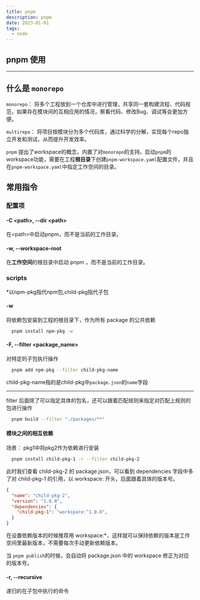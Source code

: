 ```yaml
---
title: pnpm
description: pnpm
date: 2023-01-01
tags:
  - node
---
```


## pnpm 使用

---

## 什么是 `monorepo`

`monorepo`： 将多个工程放到一个仓库中进行管理，共享同一套构建流程、代码规范，如果存在模块间的互相应用的情况，察看代码、修改Bug、调试等会更加方便。

`multirepo`： 将项目按模块分为多个代码库，通过科学的分解，实现每个repo独立开发和测试，从而提升开发效率。

`pnpm` 提出了workspace的概念，内置了对`monorepo`的支持。启动`pnpm`的workspace功能，需要在工程**根目录**下创建`pnpm-workspace.yaml`配置文件，并且在`pnpm-workspace.yaml`中指定工作空间的目录。

## 常用指令

### 配置项

#### -C \<path>, --dir \<path>

在\<path>中启动pnpm，而不是当前的工作目录。

#### -w, --workspace-root

在**工作空间**的根目录中启动 pnpm ，而不是当前的工作目录。

### scripts

\*以npm-pkg指代npm包,child-pkg指代子包

#### -w

将依赖包安装到工程的根目录下，作为所有 package 的公共依赖

```bash
  pnpm install npm-pkg -w
```

#### -F, --filter <package_name>

对特定的子包执行操作

```bash
  pnpm add npm-pkg --filter child-pkg-name
```

child-pkg-name指的是child-pkg中`package.json`的`name`字段

---
filter 后面除了可以指定具体的包名，还可以跟着匹配规则来指定对匹配上规则的包进行操作

```bash
  pnpm build --filter "./packages/**"
```

#### 模块之间的相互依赖

场景： pkg1中将pkg2作为依赖进行安装

```bash
  pnpm install child-pkg-1 -r --filter child-pkg-2
```

此时我们查看 child-pkg-2 的 package.json，可以看到 dependencies 字段中多了对 child-pkg-1 的引用，以 workspace: 开头，后面跟着具体的版本号。

```json
{
  "name": "child-pkg-2",
  "version": "1.0.0",
  "dependencies": {
    "child-pkg-1": "workspace:^1.0.0",
  }
}

```

在设置依赖版本的时候推荐用 workspace:*，这样就可以保持依赖的版本是工作空间里最新版本，不需要每次手动更新依赖版本。

当 `pnpm publish`的时候，会自动将 package.json 中的 workspace 修正为对应的版本号。

#### -r, --recursive

递归的在子包中执行的命令
